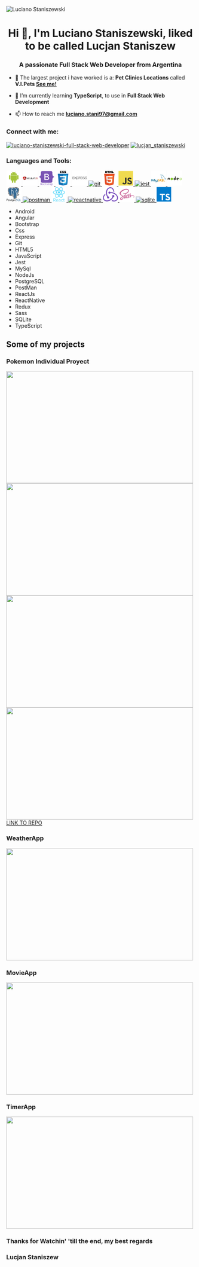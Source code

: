 ![Luciano Staniszewski](https://user-images.githubusercontent.com/91505393/156203792-948d37ba-d8cb-45d1-9d28-eaaedf8f5114.gif)

<h1 align="center">Hi 👋, I'm Luciano Staniszewski, liked to be called Lucjan Staniszew</h1>
<h3 align="center">A passionate Full Stack Web Developer from Argentina</h3>

- 🔭 The largest project i have worked is a: **Pet Clinics Locations** called **V.I.Pets <a href="https://vipets.vercel.app/">See me!</a>**

- 🌱 I’m currently learning **TypeScript**, to use in **Full Stack Web Development**

- 📫 How to reach me **luciano.stani97@gmail.com**


<h3 align="left">Connect with me:</h3>
<p align="left">
<a href="https://linkedin.com/in/luciano-staniszewski-full-stack-web-developer" target="blank"><img align="center" src="https://raw.githubusercontent.com/rahuldkjain/github-profile-readme-generator/master/src/images/icons/Social/linked-in-alt.svg" alt="luciano-staniszewski-full-stack-web-developer" height="30" width="40" /></a>
<a href="https://instagram.com/lucjan_staniszewski" target="blank"><img align="center" src="https://raw.githubusercontent.com/rahuldkjain/github-profile-readme-generator/master/src/images/icons/Social/instagram.svg" alt="lucjan_staniszewski" height="30" width="40" /></a>
</p>

<h3 align="left">Languages and Tools:</h3>
<p align="left"> <a href="https://developer.android.com" target="_blank" rel="noreferrer"> <img src="https://raw.githubusercontent.com/devicons/devicon/master/icons/android/android-original-wordmark.svg" alt="android" width="40" height="40"/> </a> <a href="https://angular.io" target="_blank" rel="noreferrer"> <img src="https://raw.githubusercontent.com/devicons/devicon/master/icons/angularjs/angularjs-original-wordmark.svg" alt="angularjs" width="40" height="40"/> </a> <a href="https://getbootstrap.com" target="_blank" rel="noreferrer"> <img src="https://raw.githubusercontent.com/devicons/devicon/master/icons/bootstrap/bootstrap-plain-wordmark.svg" alt="bootstrap" width="40" height="40"/> </a> <a href="https://www.w3schools.com/css/" target="_blank" rel="noreferrer"> <img src="https://raw.githubusercontent.com/devicons/devicon/master/icons/css3/css3-original-wordmark.svg" alt="css3" width="40" height="40"/> </a> <a href="https://expressjs.com" target="_blank" rel="noreferrer"> <img src="https://raw.githubusercontent.com/devicons/devicon/master/icons/express/express-original-wordmark.svg" alt="express" width="40" height="40"/> </a> <a href="https://git-scm.com/" target="_blank" rel="noreferrer"> <img src="https://www.vectorlogo.zone/logos/git-scm/git-scm-icon.svg" alt="git" width="40" height="40"/> </a> <a href="https://www.w3.org/html/" target="_blank" rel="noreferrer"> <img src="https://raw.githubusercontent.com/devicons/devicon/master/icons/html5/html5-original-wordmark.svg" alt="html5" width="40" height="40"/> </a> <a href="https://developer.mozilla.org/en-US/docs/Web/JavaScript" target="_blank" rel="noreferrer"> <img src="https://raw.githubusercontent.com/devicons/devicon/master/icons/javascript/javascript-original.svg" alt="javascript" width="40" height="40"/> </a> <a href="https://jestjs.io" target="_blank" rel="noreferrer"> <img src="https://www.vectorlogo.zone/logos/jestjsio/jestjsio-icon.svg" alt="jest" width="40" height="40"/> </a> <a href="https://www.mysql.com/" target="_blank" rel="noreferrer"> <img src="https://raw.githubusercontent.com/devicons/devicon/master/icons/mysql/mysql-original-wordmark.svg" alt="mysql" width="40" height="40"/> </a> <a href="https://nodejs.org" target="_blank" rel="noreferrer"> <img src="https://raw.githubusercontent.com/devicons/devicon/master/icons/nodejs/nodejs-original-wordmark.svg" alt="nodejs" width="40" height="40"/> </a> <a href="https://www.postgresql.org" target="_blank" rel="noreferrer"> <img src="https://raw.githubusercontent.com/devicons/devicon/master/icons/postgresql/postgresql-original-wordmark.svg" alt="postgresql" width="40" height="40"/> </a> <a href="https://postman.com" target="_blank" rel="noreferrer"> <img src="https://www.vectorlogo.zone/logos/getpostman/getpostman-icon.svg" alt="postman" width="40" height="40"/> </a> <a href="https://reactjs.org/" target="_blank" rel="noreferrer"> <img src="https://raw.githubusercontent.com/devicons/devicon/master/icons/react/react-original-wordmark.svg" alt="react" width="40" height="40"/> </a> <a href="https://reactnative.dev/" target="_blank" rel="noreferrer"> <img src="https://reactnative.dev/img/header_logo.svg" alt="reactnative" width="40" height="40"/> </a> <a href="https://redux.js.org" target="_blank" rel="noreferrer"> <img src="https://raw.githubusercontent.com/devicons/devicon/master/icons/redux/redux-original.svg" alt="redux" width="40" height="40"/> </a> <a href="https://sass-lang.com" target="_blank" rel="noreferrer"> <img src="https://raw.githubusercontent.com/devicons/devicon/master/icons/sass/sass-original.svg" alt="sass" width="40" height="40"/> </a> <a href="https://www.sqlite.org/" target="_blank" rel="noreferrer"> <img src="https://www.vectorlogo.zone/logos/sqlite/sqlite-icon.svg" alt="sqlite" width="40" height="40"/> </a> <a href="https://www.typescriptlang.org/" target="_blank" rel="noreferrer"> <img src="https://raw.githubusercontent.com/devicons/devicon/master/icons/typescript/typescript-original.svg" alt="typescript" width="40" height="40"/> </a> </p>

<ul align="left">
  <li>Android</li>
  <li>Angular</li>
  <li>Bootstrap</li>
  <li>Css</li>
  <li>Express</li>
  <li>Git</li>
  <li>HTML5</li>
  <li>JavaScript</li>
  <li>Jest</li>
  <li>MySql</li>
  <li>NodeJs</li>
  <li>PostgreSQL</li>
  <li>PostMan</li>
  <li>ReactJs</li>
  <li>ReactNative</li>
  <li>Redux</li>
  <li>Sass</li>
  <li>SQLite</li>
  <li>TypeScript</li>
</ul>

<h2>Some of my projects</h3>

<h3> Pokemon Individual Proyect </h3>
<img align="center" src="https://user-images.githubusercontent.com/91505393/156222099-f27be4fb-0d2d-4fbb-b8f1-c09e2ff0aa9b.jpg" height="300" width="500" />
<img align="center" src="https://user-images.githubusercontent.com/91505393/156222106-06d86b91-0719-47c1-a38b-658c869c9209.jpg" height="300" width="500" />
<img align="center" src="https://user-images.githubusercontent.com/91505393/156222120-d4c18ed5-8861-4df5-8d80-a224b04e79c4.jpg" height="300" width="500" />
<img align="center" src="https://user-images.githubusercontent.com/91505393/156222129-17562f2f-355e-4d0b-b439-5d57ee6c2793.jpg" height="300" width="500" />
<a href="https://github.com/LucjanStaniszew/Henry-PI-Pokemon" target="blank">LINK TO REPO</a>

<h3> WeatherApp </h3>
<img align="center" src="https://user-images.githubusercontent.com/91505393/156215338-58de94c8-255f-4d60-91c9-4fbd644da345.jpg" height="300" width="500" />

<h3> MovieApp </h3>
<img align="center" src="https://user-images.githubusercontent.com/91505393/156220455-c42b6b20-b334-4fc7-9f0b-177b4750d320.jpg" height="300" width="500" />

<h3> TimerApp </h3>
<img align="center" src="https://user-images.githubusercontent.com/91505393/156220784-68b2a9e1-242b-4e30-b0e0-4aebe90bd787.jpg" height="300" width="500" />

<h3>Thanks for Watchin' 'till the end, my best regards</h3>
<h3>Lucjan Staniszew</h3>
